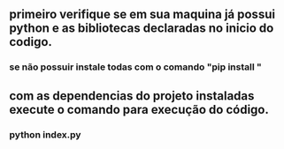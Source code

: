## primeiro verifique se em sua maquina já possui python e as bibliotecas declaradas no inicio do codigo.

### se não possuir instale todas com o comando "pip install <nome da biblioteca>"

## com as dependencias do projeto instaladas execute o comando para execução do código.

### python index.py